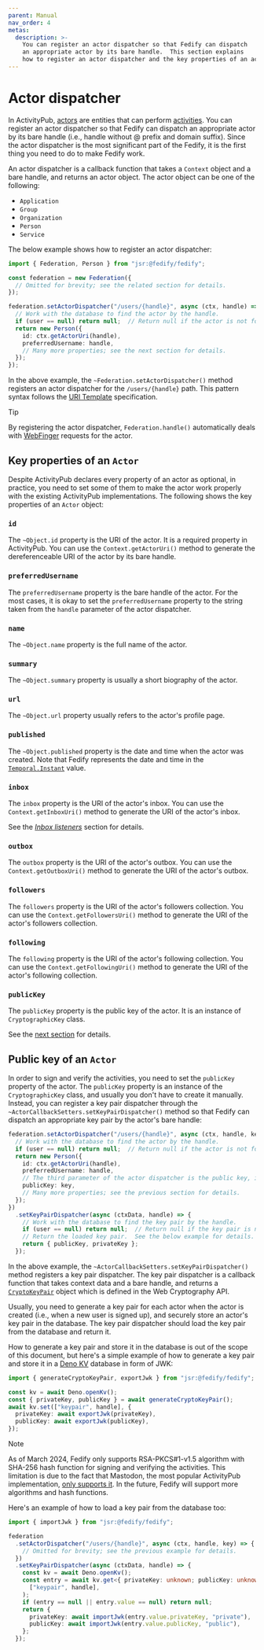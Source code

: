 ```yaml
---
parent: Manual
nav_order: 4
metas:
  description: >-
    You can register an actor dispatcher so that Fedify can dispatch
    an appropriate actor by its bare handle.  This section explains
    how to register an actor dispatcher and the key properties of an actor.
---
```


Actor dispatcher
================

In ActivityPub, [actors] are entities that can perform [activities].  You can
register an actor dispatcher so that Fedify can dispatch an appropriate actor
by its bare handle (i.e., handle without @ prefix and domain suffix).
Since the actor dispatcher is the most significant part of the Fedify,
it is the first thing you need to do to make Fedify work.

An actor dispatcher is a callback function that takes a `Context` object and
a bare handle, and returns an actor object.  The actor object can be one of
the following:

 -  `Application`
 -  `Group`
 -  `Organization`
 -  `Person`
 -  `Service`

The below example shows how to register an actor dispatcher:

~~~~ typescript
import { Federation, Person } from "jsr:@fedify/fedify";

const federation = new Federation({
  // Omitted for brevity; see the related section for details.
});

federation.setActorDispatcher("/users/{handle}", async (ctx, handle) => {
  // Work with the database to find the actor by the handle.
  if (user == null) return null;  // Return null if the actor is not found.
  return new Person({
    id: ctx.getActorUri(handle),
    preferredUsername: handle,
    // Many more properties; see the next section for details.
  });
});
~~~~

In the above example, the `~Federation.setActorDispatcher()` method registers
an actor dispatcher for the `/users/{handle}` path.  This pattern syntax
follows the [URI Template] specification.

> [!TIP]
> By registering the actor dispatcher, `Federation.handle()` automatically
> deals with [WebFinger] requests for the actor.

[actors]: https://www.w3.org/TR/activitystreams-core/#actors
[activities]: https://www.w3.org/TR/activitystreams-core/#activities
[URI Template]: https://datatracker.ietf.org/doc/html/rfc6570
[WebFinger]: https://datatracker.ietf.org/doc/html/rfc7033


Key properties of an `Actor`
----------------------------

Despite ActivityPub declares every property of an actor as optional,
in practice, you need to set some of them to make the actor work properly
with the existing ActivityPub implementations.  The following shows
the key properties of an `Actor` object:

### `id`

The `~Object.id` property is the URI of the actor.  It is a required property
in ActivityPub.  You can use the `Context.getActorUri()` method to generate
the dereferenceable URI of the actor by its bare handle.

### `preferredUsername`

The `preferredUsername` property is the bare handle of the actor.  For the most
cases, it is okay to set the `preferredUsername` property to the string taken
from the `handle` parameter of the actor dispatcher.

### `name`

The `~Object.name` property is the full name of the actor.

### `summary`

The `~Object.summary` property is usually a short biography of the actor.

### `url`

The `~Object.url` property usually refers to the actor's profile page.

### `published`

The `~Object.published` property is the date and time when the actor was
created.  Note that Fedify represents the date and time in
the [`Temporal.Instant`] value.

[`Temporal.Instant`]: https://tc39.es/proposal-temporal/docs/instant.html

### `inbox`

The `inbox` property is the URI of the actor's inbox.  You can use
the `Context.getInboxUri()` method to generate the URI of the actor's
inbox.

See the [*Inbox listeners*](./inbox.md) section for details.

### `outbox`

The `outbox` property is the URI of the actor's outbox.  You can use
the `Context.getOutboxUri()` method to generate the URI of the actor's
outbox.

### `followers`

The `followers` property is the URI of the actor's followers collection.
You can use the `Context.getFollowersUri()` method to generate the URI of
the actor's followers collection.

### `following`

The `following` property is the URI of the actor's following collection.
You can use the `Context.getFollowingUri()` method to generate the URI of
the actor's following collection.

### `publicKey`

The `publicKey` property is the public key of the actor.  It is an instance
of `CryptographicKey` class.

See the [next section](#public-key-of-an-actor) for details.


Public key of an `Actor`
------------------------

In order to sign and verify the activities, you need to set the `publicKey`
property of the actor.  The `publicKey` property is an instance of the
`CryptographicKey` class, and usually you don't have to create it manually.
Instead, you can register a key pair dispatcher through
the `~ActorCallbackSetters.setKeyPairDispatcher()` method so that Fedify can
dispatch an appropriate key pair by the actor's bare handle:

~~~~ typescript
federation.setActorDispatcher("/users/{handle}", async (ctx, handle, key) => {
  // Work with the database to find the actor by the handle.
  if (user == null) return null;  // Return null if the actor is not found.
  return new Person({
    id: ctx.getActorUri(handle),
    preferredUsername: handle,
    // The third parameter of the actor dispatcher is the public key, if any.
    publicKey: key,
    // Many more properties; see the previous section for details.
  });
})
  .setKeyPairDispatcher(async (ctxData, handle) => {
    // Work with the database to find the key pair by the handle.
    if (user == null) return null;  // Return null if the key pair is not found.
    // Return the loaded key pair.  See the below example for details.
    return { publicKey, privateKey };
  });
~~~~

In the above example, the `~ActorCallbackSetters.setKeyPairDispatcher()` method
registers a key pair dispatcher.  The key pair dispatcher is a callback function
that takes context data and a bare handle, and returns a [`CryptoKeyPair`]
object which is defined in the Web Cryptography API.

Usually, you need to generate a key pair for each actor when the actor is
created (i.e., when a new user is signed up), and securely store an actor's key
pair in the database.  The key pair dispatcher should load the key pair from
the database and return it.

How to generate a key pair and store it in the database is out of the scope of
this document, but here's a simple example of how to generate a key pair and
store it in a [Deno KV] database in form of JWK:

~~~~ typescript
import { generateCryptoKeyPair, exportJwk } from "jsr:@fedify/fedify";

const kv = await Deno.openKv();
const { privateKey, publicKey } = await generateCryptoKeyPair();
await kv.set(["keypair", handle], {
  privateKey: await exportJwk(privateKey),
  publicKey: await exportJwk(publicKey),
});
~~~~

> [!NOTE]
> As of March 2024, Fedify only supports RSA-PKCS#1-v1.5 algorithm with SHA-256
> hash function for signing and verifying the activities.  This limitation
> is due to the fact that Mastodon, the most popular ActivityPub implementation,
> [only supports it][1].  In the future, Fedify will support more algorithms
> and hash functions.

Here's an example of how to load a key pair from the database too:

~~~~ typescript
import { importJwk } from "jsr:@fedify/fedify";

federation
  .setActorDispatcher("/users/{handle}", async (ctx, handle, key) => {
    // Omitted for brevity; see the previous example for details.
  })
  .setKeyPairDispatcher(async (ctxData, handle) => {
    const kv = await Deno.openKv();
    const entry = await kv.get<{ privateKey: unknown; publicKey: unknown }>(
      ["keypair", handle],
    );
    if (entry == null || entry.value == null) return null;
    return {
      privateKey: await importJwk(entry.value.privateKey, "private"),
      publicKey: await importJwk(entry.value.publicKey, "public"),
    };
  });
~~~~

[`CryptoKeyPair`]: https://developer.mozilla.org/en-US/docs/Web/API/CryptoKeyPair
[Deno KV]: https://deno.com/kv
[1]: https://github.com/mastodon/mastodon/issues/21429
